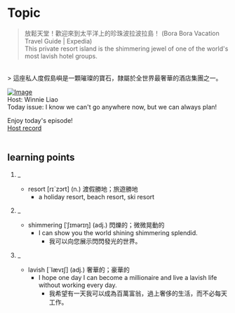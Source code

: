 # Topic

> 放鬆天堂！歡迎來到太平洋上的珍珠波拉波拉島！ (Bora Bora Vacation Travel Guide | Expedia) <br>
> This private resort island is the shimmering jewel of one of the world's most lavish hotel groups.
 <br>
> 這座私人度假島嶼是一顆璀璨的寶石，隸屬於全世界最奢華的酒店集團之一。 <br>

[![Image](https://cdn.voicetube.com/assets/thumbnails/O_9TgmIg1nA.jpg)](https://www.youtube.com/embed/O_9TgmIg1nA?rel=0&showinfo=0&cc_load_policy=0&controls=1&autoplay=1&iv_load_policy=3&playsinline=1&wmode=transparent&start=281&end=288&enablejsapi=1&origin=https://tw.voicetube.com&widgetid=1)<br>
Host: Winnie Liao
<br>Today issue: I know we can't go anywhere now, but we can always plan!

Enjoy today's episode!
<br>
[Host record](https://cdn.voicetube.com/tmp/everyday_records/callmeboss901/4162.mp3)
<br><br>
## learning points
1. _
	* resort [rɪˋzɔrt] (n.) 渡假勝地；旅遊勝地
        - a holiday resort, beach resort, ski resort

2. _
	* shimmering [ˈʃɪmərɪŋ] (adj.) 閃爍的；微微晃動的
        - I can show you the world shining shimmering splendid.
            + 我可以向您展示閃閃發光的世界。

3. _
	* lavish [ˋlævɪʃ] (adj.) 奢華的；豪華的
        - I hope one day I can become a millionaire and live a lavish life without working every day.
            + 我希望有一天我可以成為百萬富翁，過上奢侈的生活，而不必每天工作。
